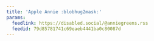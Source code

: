 ```yaml
---
title: 'Apple Annie :blobhug2mask:'
params:
  feedlink: https://disabled.social/@anniegreens.rss
  feedid: 79d85781741c69eaeb4441ba0c80087d
---
```

